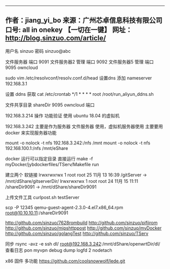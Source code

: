 --------------------------------------------- 
作者：jiang_yi_bo
来源：广州芯卓信息科技有限公司
口号: all in onekey 【一切在一键】
网址：http://blog.sinzuo.com/article/
--------------------------------------------- 

用户名  sinzuo  密码 sinzuo@abc

文件服务器  端口           9091
文件服务器2 管理   端口     9092
文件服务器5 管理   端口     9095   owncloud

sudo vim /etc/resolvconf/resolv.conf.d/head 设置dns
添加
nameserver 192.168.3.1

设置 ddns 获取
cat /etc/crontab
*/1 *	* * *	root	/root/run_aliyun_ddns.sh

文件共享目录  shareDir
9095 owncloud  端口

192.168.3.214  操作 功能验证 使用   ubuntu 18.04 的虚拟机

192.168.3.242  主要是作为服务器 文件服务器 使用，虚拟机服务器使用
               主要要用docker 来实现服务器功能


mount -o nolock  -t nfs 192.168.3.242:/nfs /mnt
mount -o nolock  -t nfs 192.168.100.1:/nfs /mnt/eShare

docker 运行可以指定目录 直接运行
make -f myDocker/jybdockerfiles/TServ/Makefile run

建立两个 软链接
lrwxrwxrwx   1 root root    25 11月 13 16:39 /gitServer -> /mnt/dShare/gitserverDir/
lrwxrwxrwx   1 root root    24 11月 15 11:11 /shareDir9091 -> /mnt/dShare/shareDir9091

上传文件工具
curlpost.sh testServer

scp -P 12345 qemu-guest-agent-2.3.0-4.el7.x86_64.rpm root@10.10.10.11:/shareDir9091

http://github.com/sinzuo/7628rombuild
http://github.com/sinzuo/pifiirom
http://github.com/sinzuo/mipshttppost
http://github.com/sinzuo/myDocker
http://github.com/sinzuo/golangTest
http://github.com/sinzuo/TServ

同步
rsync -avz -e ssh      dl/   root@192.168.3.242:/mnt/dShare/openwrtDir/dl/
查看日志
pon myvpn debug dump logfd 2 nodetach

x86 固件 多功能
https://github.com/coolsnowwolf/lede.git